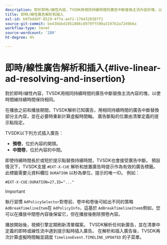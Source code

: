```yaml
---
description: 對於即時/線性內容，TVSDK用相同持續時間的廣告中斷替換主流內容的塊，以使時間線持續時間保持相同。
title: 即時/線性廣告解析和插入
exl-id: b0fbdddf-8529-4f7a-aef2-1764320307f1
source-git-commit: be43bbbd1051886c8979ff590a3197b2a7249b6a
workflow-type: tm+mt
source-wordcount: '289'
ht-degree: 0%

---
```


# 即時/線性廣告解析和插入{#live-linear-ad-resolving-and-insertion}

對於即時/線性內容，TVSDK用相同持續時間的廣告中斷替換主流內容的塊，以使時間線持續時間保持相同。

在播放之前和播放期間，TVSDK解析已知廣告，用相同持續時間的廣告中斷替換部分主內容，並在必要時重新計算虛擬時間軸。 廣告斷點的位置由清單定義的提示點指定。

TVSDK以下列方式插入廣告：

* **預卷**，位於內容的開頭。
* **中間卷**，位於內容的中間。

即使持續時間長於或短於提示點替換持續時間，TVSDK也會接受廣告中斷。 預設情況下，TVSDK支援 `#EXT-X-CUE` 解析和放置廣告時提示作為有效的廣告標籤。 此標籤需要元資料欄位 `DURATION` 以秒為單位，提示的唯一ID。 例如：

```
#EXT-X-CUE:DURATION=27,ID="..."
```

>[!IMPORTANT]
>
>執行習慣 `AdPolicySelector`對卷前、卷中和卷後可給出不同的策略 `AdBreakTimelineItem`在 `AdPolicyInfo`，這基於 `AdBreakTimelineItem`s例如，您可以在播放中間卷內容後保留它，但在播放後刪除預卷內容。

播放開始後，視頻引擎定期刷新清單檔案。 TVSDK解析任何新廣告，並在清單中定義的即時或線性流中遇到提示點時插入廣告。 在解析和插入廣告後，TVSDK再次計算虛擬時間軸並調度 `TimelineEvent.TIMELINE_UPDATED` 的子菜單。
